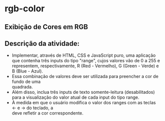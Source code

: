 # rgb-color

## Exibição de Cores em RGB

## Descrição da atividade:

- Implementar, através de HTML, CSS e JavaScript puro, uma aplicação que contenha três inputs do tipo "range", cujos valores vão de 0 a 255 e representem, respectivamente, R (Red - Vermelho), G (Green - Verde) e B (Blue - Azul).
- Essa combinação de valores deve ser utilizada para preencher a cor de fundo de uma <div> quadrada.
- Além disso, inclua três inputs de texto somente-leitura (desabilitados) para a visualização do valor atual de cada input do tipo range.
- À medida em que o usuário modifica o valor dos ranges com as teclas ← e → do teclado, a <div> deve refletir a cor correspondente.

